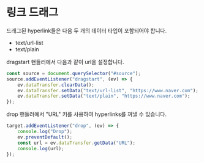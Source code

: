 # 링크 드래그 

드래그된 hyperlink들은 다음 두 개의 데이터 타입이 포함되어야 합니다. 
* text/url-list
* text/plain 

dragstart 핸들러에서 다음과 같이 url을 설정합니다. 

```jsx
const source = document.querySelector("#source");
source.addEventListener("dragstart", (ev) => {
    ev.dataTransfer.clearData();
    ev.dataTransfer.setData("text/url-list", "https://www.naver.com");
    ev.dataTransfer.setData("text/plain", "https://www.naver.com");
});
```

drop 핸들러에서 "URL" 키를 사용하여 hyperlinks를 꺼낼 수 있습니다. 

```jsx
target.addEventListener("drop", (ev) => {
    console.log("Drop");
    ev.preventDefault();
    const url = ev.dataTransfer.getData("URL");
    console.log(url);
});
```


